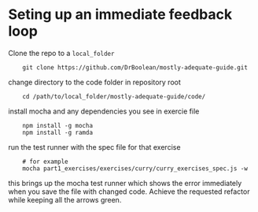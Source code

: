 # Seting up an immediate feedback loop

Clone the repo to a `local_folder`

```shell
    git clone https://github.com/DrBoolean/mostly-adequate-guide.git    
```

change directory to the code folder in repository root 
```shell
    cd /path/to/local_folder/mostly-adequate-guide/code/
```

install mocha and any dependencies you see in exercie file
```shell
    npm install -g mocha
    npm install -g ramda
```

run the test runner with the spec file for that exercise

```shell
    # for example
    mocha part1_exercises/exercises/curry/curry_exercises_spec.js -w
```

this brings up the mocha test runner which shows the error immediately when you save the file with changed code. Achieve the requested refactor while keeping all the arrows green.
